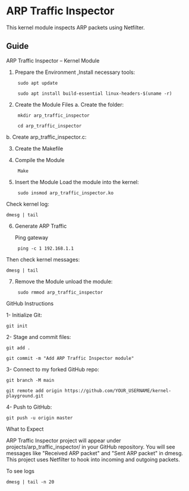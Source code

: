 # ARP Traffic Inspector

This kernel module inspects ARP packets using Netfilter.

## Guide

ARP Traffic Inspector – Kernel Module

1. Prepare the Environment ,Install necessary tools:

		sudo apt update

		sudo apt install build-essential linux-headers-$(uname -r)

2. Create the Module Files
	a. Create the folder:

		mkdir arp_traffic_inspector

		cd arp_traffic_inspector

b. Create arp_traffic_inspector.c: 
	
3. Create the Makefile


4. Compile the Module

		Make

5. Insert the Module
	Load the module into the kernel:

		sudo insmod arp_traffic_inspector.ko

Check kernel log:

	dmesg | tail

6. Generate ARP Traffic

	Ping gateway

		ping -c 1 192.168.1.1

Then check kernel messages:

	dmesg | tail

7. Remove the Module
	unload the module:

		sudo rmmod arp_traffic_inspector


GitHub Instructions

1-	Initialize Git:

	git init

2-	Stage and commit files:

	git add .

	git commit -m "Add ARP Traffic Inspector module"
 
3-	Connect to my forked GitHub repo:

	git branch -M main

	git remote add origin https://github.com/YOUR_USERNAME/kernel-playground.git

4-	Push to GitHub:

	git push -u origin master

  What to Expect

  ARP Traffic Inspector project will appear under projects/arp_traffic_inspector/ in your GitHub repository.
  You will see messages like "Received ARP packet" and "Sent ARP packet" in dmesg.
  This project uses Netfilter to hook into incoming and outgoing packets.

To see logs

	dmesg | tail -n 20





